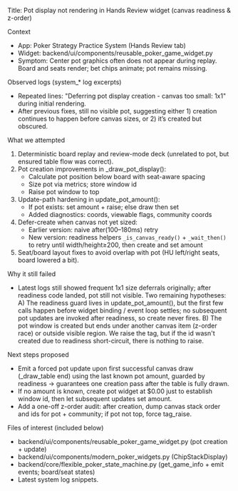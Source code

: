 Title: Pot display not rendering in Hands Review widget (canvas readiness & z-order)

Context
- App: Poker Strategy Practice System (Hands Review tab)
- Widget: backend/ui/components/reusable_poker_game_widget.py
- Symptom: Center pot graphics often does not appear during replay. Board and seats render; bet chips animate; pot remains missing.

Observed logs (system_* log excerpts)
- Repeated lines: "Deferring pot display creation - canvas too small: 1x1" during initial rendering.
- After previous fixes, still no visible pot, suggesting either 1) creation continues to happen before canvas sizes, or 2) it’s created but obscured.

What we attempted
1) Deterministic board replay and review-mode deck (unrelated to pot, but ensured table flow was correct).
2) Pot creation improvements in _draw_pot_display():
   - Calculate pot position below board with seat-aware spacing
   - Size pot via metrics; store window id
   - Raise pot window to top
3) Update-path hardening in update_pot_amount():
   - If pot exists: set amount + raise; else draw then set
   - Added diagnostics: coords, viewable flags, community coords
4) Defer-create when canvas not yet sized:
   - Earlier version: naive after(100–180ms) retry
   - New version: readiness helpers `_is_canvas_ready()` + `_wait_then()` to retry until width/height≥200, then create and set amount
5) Seat/board layout fixes to avoid overlap with pot (HU left/right seats, board lowered a bit).

Why it still failed
- Latest logs still showed frequent 1x1 size deferrals originally; after readiness code landed, pot still not visible. Two remaining hypotheses:
  A) The readiness guard lives in update_pot_amount(), but the first few calls happen before widget binding / event loop settles; no subsequent pot updates are invoked after readiness, so create never fires.
  B) The pot window is created but ends under another canvas item (z-order race) or outside visible region. We raise the tag, but if the id wasn't created due to readiness short-circuit, there is nothing to raise.

Next steps proposed
- Emit a forced pot update upon first successful canvas draw (_draw_table end) using the last known pot amount, guarded by readiness → guarantees one creation pass after the table is fully drawn.
- If no amount is known, create pot widget at $0.00 just to establish window id, then let subsequent updates set amount.
- Add a one-off z-order audit: after creation, dump canvas stack order and ids for pot + community; if pot not top, force tag_raise.

Files of interest (included below)
- backend/ui/components/reusable_poker_game_widget.py (pot creation + update)
- backend/ui/components/modern_poker_widgets.py (ChipStackDisplay)
- backend/core/flexible_poker_state_machine.py (get_game_info + emit events; board/seat states)
- Latest system log snippets.

